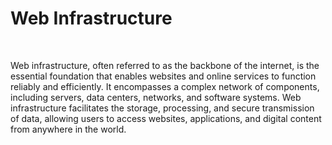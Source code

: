 <html>
<head>
<h1> Web Infrastructure</h1>
<br>
<p>Web infrastructure, often referred to as the backbone of the internet, is the essential foundation that enables websites and online services to function reliably and efficiently. It encompasses a complex network of components, including servers, data centers, networks, and software systems. Web infrastructure facilitates the storage, processing, and secure transmission of data, allowing users to access websites, applications, and digital content from anywhere in the world.<p>
</html>
